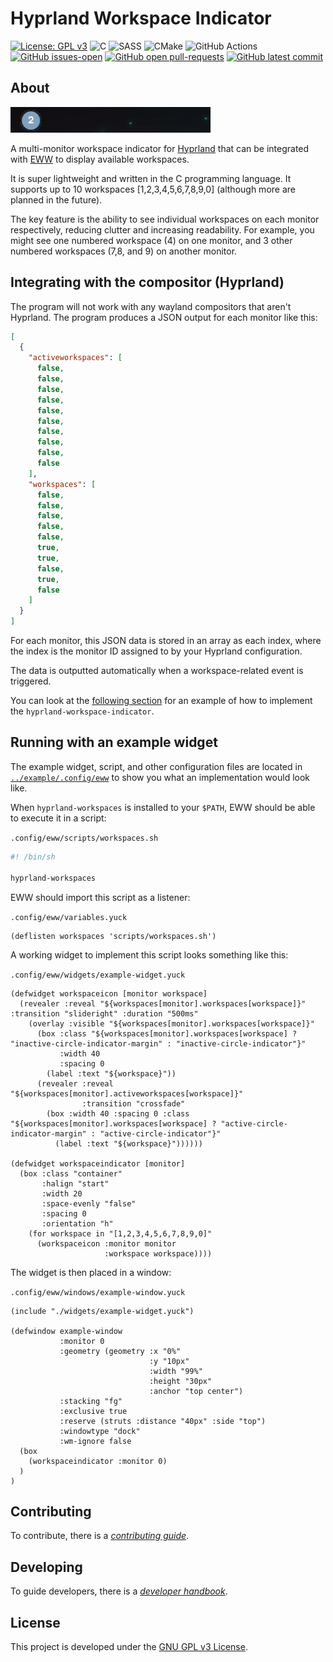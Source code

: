 # Hyprland Workspace Indicator

[![License: GPL v3](https://img.shields.io/badge/License-GPLv3-blue.svg?style=plastic)](https://www.gnu.org/licenses/gpl-3.0) ![C](https://img.shields.io/badge/c-%2300599C.svg?style=plastic&logo=c&logoColor=white) ![SASS](https://img.shields.io/badge/SASS-hotpink.svg?style=plastic&logo=SASS&logoColor=white) ![CMake](https://img.shields.io/badge/CMake-%23008FBA.svg?style=plastic&logo=cmake&logoColor=white) ![GitHub Actions](https://img.shields.io/badge/github%20actions-%232671E5.svg?style=plastic&logo=githubactions&logoColor=white) [![GitHub issues-open](https://img.shields.io/github/issues-open/Jayden876212/hyprland-workspace-indicator.svg?style=plastic)](https://GitHub.com/Jayden876212/hyprland-workspace-indicator/issues?q=is%3Aissue+is%3Aopen) [![GitHub open pull-requests](https://img.shields.io/github/issues-pr/Jayden876212/hyprland-workspace-indicator.svg?style=plastic)](https://github.com/Jayden876212/hyprland-workspace-indicator/pull/) [![GitHub latest commit](https://badgen.net/github/last-commit/Jayden876212/hyprland-workspace-indicator)](https://GitHub.com/Jayden876212/hyprland-workspace-indicator/commit/)

## About

![Animated demonstration](demonstration.gif)

A multi-monitor workspace indicator for [Hyprland](https://github.com/hyprwm/Hyprland) that can be integrated with [EWW](https://github.com/elkowar/eww) to display available workspaces.

It is super lightweight and written in the C programming language. It supports up to 10 workspaces [1,2,3,4,5,6,7,8,9,0] (although more are planned in the future).

The key feature is the ability to see individual workspaces on each monitor respectively, reducing clutter and increasing readability. For example, you might see one numbered workspace (4) on one monitor, and 3 other numbered workspaces (7,8, and 9) on another monitor.

## Integrating with the compositor (Hyprland)

The program will not work with any wayland compositors that aren't Hyprland. The program produces a JSON output for each monitor like this:

```JSON
[
  {
    "activeworkspaces": [
      false,
      false,
      false,
      false,
      false,
      false,
      false,
      false,
      false,
      false
    ],
    "workspaces": [
      false,
      false,
      false,
      false,
      false,
      true,
      true,
      false,
      true,
      false
    ]
  }
]
```

For each monitor, this JSON data is stored in an array as each index, where the index is the monitor ID assigned to by your Hyprland configuration.

The data is outputted automatically when a workspace-related event is triggered.

You can look at the [following section](README.md#running-with-an-example-widget) for an example of how to implement the `hyprland-workspace-indicator`.

## Running with an example widget

The example widget, script, and other configuration files are located in [`../example/.config/eww`](example) to show you what an implementation would look like.

When `hyprland-workspaces` is installed to your `$PATH`, EWW should be able to execute it in a script:

`.config/eww/scripts/workspaces.sh`

```sh
#! /bin/sh

hyprland-workspaces
```

EWW should import this script as a listener:

`.config/eww/variables.yuck`

```yuck
(deflisten workspaces 'scripts/workspaces.sh')
```

A working widget to implement this script looks something like this:

`.config/eww/widgets/example-widget.yuck`

```yuck
(defwidget workspaceicon [monitor workspace]
  (revealer :reveal "${workspaces[monitor].workspaces[workspace]}" :transition "slideright" :duration "500ms"
    (overlay :visible "${workspaces[monitor].workspaces[workspace]}"
      (box :class "${workspaces[monitor].workspaces[workspace] ? "inactive-circle-indicator-margin" : "inactive-circle-indicator"}"
           :width 40
           :spacing 0
        (label :text "${workspace}"))
      (revealer :reveal "${workspaces[monitor].activeworkspaces[workspace]}"
                :transition "crossfade"
        (box :width 40 :spacing 0 :class "${workspaces[monitor].workspaces[workspace] ? "active-circle-indicator-margin" : "active-circle-indicator"}"
          (label :text "${workspace}"))))))

(defwidget workspaceindicator [monitor]
  (box :class "container"
       :halign "start"
       :width 20
       :space-evenly "false"
       :spacing 0
       :orientation "h"
    (for workspace in "[1,2,3,4,5,6,7,8,9,0]"
      (workspaceicon :monitor monitor
                     :workspace workspace))))
```

The widget is then placed in a window:

`.config/eww/windows/example-window.yuck`

```yuck
(include "./widgets/example-widget.yuck")

(defwindow example-window
           :monitor 0
           :geometry (geometry :x "0%"
                               :y "10px"
                               :width "99%"
                               :height "30px"
                               :anchor "top center")
           :stacking "fg"
           :exclusive true
           :reserve (struts :distance "40px" :side "top")
           :windowtype "dock"
           :wm-ignore false
  (box
    (workspaceindicator :monitor 0)
  )
)
```

## Contributing

To contribute, there is a [*contributing guide*](CONTRIBUTING.md).

## Developing

To guide developers, there is a [*developer handbook*](DEVELOPER.md).

## License

This project is developed under the [GNU GPL v3 License](https://www.gnu.org/licenses/gpl-3.0).
